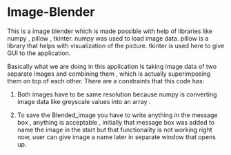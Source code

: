 # Image-Blender
This is a image blender which is made possible with help of libraries like numpy , pillow , tkinter.
numpy was used to load image data.
pillow is a library that helps with visualization of the picture.
tkinter is used here to give GUI to the application.

Basically what we are doing in this application is taking image data of two separate images and combining them , which is actually superimposing them on top of each other.
There are a constraints that this code has:
1. Both images have to be same resolution because numpy is converting image data like greyscale values into an array .
  
2. To save the Blended_image you have to write anything in the message box , anything is acceptable , initially that message box was added to name the image in the start but that functionality is not working
right now, user can give image a name later in separate window that opens up.

